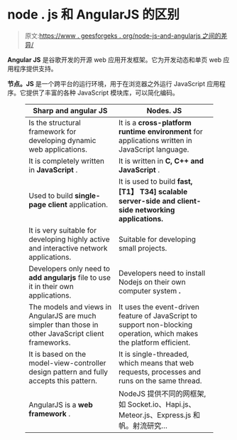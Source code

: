 # node . js 和 AngularJS 的区别

> 原文:[https://www . geesforgeks . org/node-js-and-angularjs 之间的差异/](https://www.geeksforgeeks.org/difference-between-node-js-and-angularjs/)

**Angular JS** 是谷歌开发的开源 web 应用开发框架。它为开发动态和单页 web 应用程序提供支持。

**节点。JS** 是一个跨平台的运行环境，用于在浏览器之外运行 JavaScript 应用程序。它提供了丰富的各种 JavaScript 模块库，可以简化编码。

<figure class="table">

| Sharp and angular JS | Nodes. JS |
| --- | --- |
| Is the structural framework for developing dynamic web applications. | It is a **cross-platform runtime environment** for applications written in JavaScript language. |
| It is completely written in **JavaScript** . | It is written in **C, C++ and JavaScript** . |
| Used to build **single-page client** application. | It is used to build **fast, [T1】 T34] scalable server-side **and** client-side networking applications.** |
| It is very suitable for developing highly active and interactive network applications. | Suitable for developing small projects. |
| Developers only need to **add angularjs** file to use it in their own applications. | Developers need to install Nodejs on their own computer system **.** |
| The models and views in AngularJS are much simpler than those in other JavaScript client frameworks. | It uses the event-driven feature of JavaScript to support non-blocking operation, which makes the platform efficient. |
| It is based on the model-view-controller design pattern and fully accepts this pattern. | It is single-threaded, which means that web requests, processes and runs on the same thread. |
| AngularJS is a **web framework** . | NodeJS 提供不同的网框架,如 Socket.io、Hapi.js、Meteor.js、Express.js 和帆。射流研究… |

</figure>